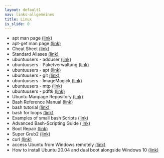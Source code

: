 ```yaml
---
layout: default1
nav: links-allgemeines
title: Linux
is_slide: 0
---
```

- apt man page
[(link)](https://manpages.ubuntu.com/manpages/jammy/en/man8/apt.8.html)
- apt-get man page
[(link)](https://manpages.ubuntu.com/manpages/jammy/en/man8/apt-get.8.html)
- Cheat Sheet
[(link)](https://gto76.github.io/linux-cheatsheet/)
- Standard Aliases
[(link)](https://github.com/gto76/standard-aliases)
- ubuntuusers - adduser
[(link)](https://wiki.ubuntuusers.de/adduser/)
- ubuntuusers - Paketverwaltung
[(link)](https://wiki.ubuntuusers.de/Paketverwaltung/)
- ubuntuusers - apt
[(link)](https://wiki.ubuntuusers.de/APT/)
- ubuntuusers - git
[(link)](https://wiki.ubuntuusers.de/Git/)
- ubuntuusers - ImageMagick
[(link)](https://wiki.ubuntuusers.de/ImageMagick/)
- ubuntuusers - mtp
[(link)](https://wiki.ubuntuusers.de/MTP/)
- ubuntuusers - pdftk
[(link)](https://wiki.ubuntuusers.de/pdftk/)
- Ubuntu Manpage Repository
[(link)](http://manpages.ubuntu.com/)
- Bash Reference Manual
[(link)](http://www.gnu.org/software/bash/manual/bashref.html)
- bash tutorial
[(link)](https://linuxconfig.org/bash-scripting-tutorial)
- bash for loops
[(link)](https://www.cyberciti.biz/faq/bash-for-loop/)
- Examples of small bash Scripts
[(link)](http://www.hlevkin.com/Shell_progr/hellobash.htm)
- Advanced Bash-Scripting Guide
[(link)](http://tldp.org/LDP/abs/html/)
- Boot Repair
[(link)](https://help.ubuntu.com/community/Boot-Repair)
- Super Grub2
[(link)](https://www.supergrubdisk.org/super-grub2-disk/)
- curl
[(link)](https://curl.haxx.se/)
- access Ubuntu from Windows remotely
[(link)](https://askubuntu.com/questions/592537/can-i-access-ubuntu-from-windows-remotely)
- How to install Ubuntu 20.04 and dual boot alongside Windows 10
[(link)](https://medium.com/linuxforeveryone/how-to-install-ubuntu-20-04-and-dual-boot-alongside-windows-10-323a85271a73)
